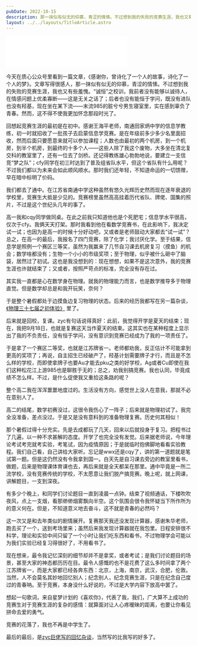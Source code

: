 ```yaml
---
pubDate: 2022-10-15
description: 那一抹似有似无的仰慕，青涩的情愫。不过想到我的失败的竞赛生涯，我也又有些羞愧。
layout: ../../layouts/TitleArticle.astro
---
```


<iframe frameborder="no" border="0" marginwidth="0" marginheight="0" width=330 height=86 src="//music.163.com/outchain/player?type=2&id=427015262&auto=1&height=66"></iframe>

今天在质心公众号里看到一篇文章，《感谢你，曾诗化了一个人的故事，诗化了一个人的梦》。文章写得很感人，那一抹似有似无的仰慕，青涩的情愫。不过想到我的失败的竞赛生涯，我也又有些羞愧。“诚恒”之校训，我前者没有能够以诚待人，在情感问题上优柔寡断——这是无关之话了；后者也没有能恒于学问，既没有进队也没有羟基，现在坐在某下流——末流985的脏兮兮男生寝室里，实在感到辜负了青春。然而，这不得不使我更加怀念那段时光了。

回想起竞赛生涯的最初是在初中。感谢王海平老师，南通田家炳中学的信息学教练，初一时就招收了一批孩子去启蒙信息学竞赛。是在年级前多少多少名里面招收，然而后面只要愿意来就可以参加课程；人数也由最初的两个机房，到一个机房，到半个机房，到最终的十多个人——这些人除了我这个废物，大多坐在清北复交科的教室里了，还有一位去了剑桥。还记得教练雄心勃勃地说，要建立一支信竞“梦之队”；cfy同学在初三时达到了普及组省队水平，但这个省队有什么用呢？不过我们都以为未来会如此顺风顺水。那时我们还年轻，不知道命运的一切馈赠，早在暗中标明了价码。

我们都去了通中。在江苏省南通中学这种虽然有悠久光辉历史然而现在逐年衰退的学校里，竞赛生大抵是少见的。竞赛榜里虽然高高挂着历代省队、牌佬、国集的照片，不过是这个世纪头几年的事了。

高一我和cqy同学做同桌。在此之前我只知道他也是个死肥宅；信息学水平很高，仅次于cfy。我俩天天打架。那时我看到他在看数学竞赛书，在此影响下，我决定试一试；也因为是高一的时候十分好动吧，又或者是老师鼓动大家都去“试一试”？总之，在高一的最后，我报名了四门竞赛，除了化学；我讨厌化学。至于结果，信息学是照例一个赛区三等奖，虽然为我赢来了几节自习课去机房复习（摸鱼）的机会；数学啥都没有；生物一个小小的市级奖项；至于物理，似乎被什么砸中了脑袋，居然过了初试。这也是我没想到的：现在想想，如果不是这次意外，我的竞赛生涯也许就结束了；又或者，按照严苛点的标准，完全没有存在过。

其实我一直都是心在数学身在物理。就我的物理能力而言，也是数学推导多于物理直觉。但是数学却总是和我开玩笑，奈何？

于是整个暑假都处于边摸鱼边复习物理的状态。后来的经历我都写在另一篇杂谈，[《物理三十七届之初体验》](/posts/物理三十七届之初体验)
里了。

后来就是回校，复课。zyc有句话说得真好：此前，我觉得开学是夏天的结束；现在，我把9月18日，也就是复赛这天当作夏天的结束。这其实也在某种程度上显示出了我的不负责任，没有恒于学问，没有意识到竞赛已经成为了我的一项责任了。

于是拿了一个赛区二等奖，也就是江苏牌省一。老师都劝我，反正估计不可能拿到更高的奖项了；再说，自主招生已经破产了，羟基计划需要牌子才行，而且是不怎么样的学校，而即使拿牌子也要Au才能去pku之类的好学校，Ag或者Cu即使在我们这种松花江上游985也是聊胜于无的；总之，劝我别搞竞赛。我也认同，毕竟成绩不怎么样。不过，是什么促使我又重拾这条路的呢？

整个高二我在浑浑噩噩地度过的。生活没有方向，感觉世上没人在意我，那就不必在意别人了。

高二的结尾，数学初赛没过，这很令我伤心了一阵子；后来就是物理初试了。我完全没准备，差点没过。于是又是没有意料到的准备物理复赛。历史何其相似！

那个暑假过得十分充实。先是去成都玩了几天，回来以后就投身于复习。把程书过了几遍，以一种不求甚解的态度。开学了也完全没有发觉。后来据老师说，今年理论考试考完就考实验，考笔试，因为疫情原因；于是就临时抱佛脚地看看实验教程。我们自己看，自己讲给大家听。忘记是wwx还是cqy了，讲的第一道题就是笔试第一题。但是这仍然没有令我拿到国一。白天先是自习课去旁边的教室里看书，做题，后来是物理课体育课也去，再后来就是全天都呆在那里。通中毕竟是一所二流学校，没有竞赛传统的学校，不太愿意让我们脱产搞竞赛。晚上呢，就上网课，讲解题目，一支到深夜。

有多少个晚上，和同学们讨论题目一直到凌晨一点钟。结束了视频通话，下楼吹吹夜风，点上一支烟，看那缈缈烟雾飘向半空。这个氛围会很令我怀疑当下所作所为的意义何在。但是，不知道意义地去奋斗，这不就是青春的必然吗？

这一次又是和去年类似的剧情展开。复赛那天我还没发现计算器，感谢朱华老师，跑去买了一个，送到考场里来；虽然后来我发现计算器就在我包里。日程安排很不科学，理论和实验中间只留了一个小时让我们吃东西和看书，不过物理学会可能以为我们实验已经复习得很好了，不用看书了。

现在想来，最令我记忆深刻的细节却并不是拿奖，或者考试；是我们讨论题目的场景，甚至大家的神态都历历在目。最令人感慨的也不是花费了这么多时间拿了两个江苏牌省一，而是大家都已经各奔东西：北京，上海，南京，武汉，合肥，伦敦。当然，人不会莫名其妙地回忆别人；纪念别人，纪念竞赛生涯，只是在纪念自己度过的青春呐。至于竞赛，本身没什么好说的，不过是大学内容下放高中罢了。

想起一句歌词，来自星梦计划的《喜欢你》，代表了我，我们，广大算不上成功的竞赛生对于竞赛生涯的复杂的感情：就算面对让人心疼暧昧的距离，也要让你看见拼命去爱的勇气。

竞赛的花落了，我也不再是中学生了。

最后的最后，是[zyc巨佬写的回忆杂谈](https://mp.weixin.qq.com/s/F-EzYxxDKN7gkW3dTwi-xA)，当然写的比我写的好多了。
